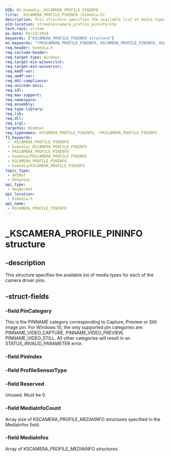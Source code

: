 ```yaml
---
UID: NS:ksmedia._KSCAMERA_PROFILE_PININFO
title: _KSCAMERA_PROFILE_PININFO (ksmedia.h)
description: This structure specifies the available list of media types for each of the camera driver pins.
old-location: stream\kscamera_profile_pininfo.htm
tech.root: stream
ms.date: 04/23/2018
keywords: ["KSCAMERA_PROFILE_PININFO structure"]
ms.keywords: "*PKSCAMERA_PROFILE_PININFO, KSCAMERA_PROFILE_PININFO, KSCAMERA_PROFILE_PININFO structure [Streaming Media Devices], PKSCAMERA_PROFILE_PININFO, PKSCAMERA_PROFILE_PININFO structure pointer [Streaming Media Devices], _KSCAMERA_PROFILE_PININFO, ksmedia/KSCAMERA_PROFILE_PININFO, ksmedia/PKSCAMERA_PROFILE_PININFO, stream.kscamera_profile_pininfo"
req.header: ksmedia.h
req.include-header: 
req.target-type: Windows
req.target-min-winverclnt: 
req.target-min-winversvr: 
req.kmdf-ver: 
req.umdf-ver: 
req.ddi-compliance: 
req.unicode-ansi: 
req.idl: 
req.max-support: 
req.namespace: 
req.assembly: 
req.type-library: 
req.lib: 
req.dll: 
req.irql: 
targetos: Windows
req.typenames: KSCAMERA_PROFILE_PININFO, *PKSCAMERA_PROFILE_PININFO
f1_keywords:
 - _KSCAMERA_PROFILE_PININFO
 - ksmedia/_KSCAMERA_PROFILE_PININFO
 - PKSCAMERA_PROFILE_PININFO
 - ksmedia/PKSCAMERA_PROFILE_PININFO
 - KSCAMERA_PROFILE_PININFO
 - ksmedia/KSCAMERA_PROFILE_PININFO
topic_type:
 - APIRef
 - kbSyntax
api_type:
 - HeaderDef
api_location:
 - Ksmedia.h
api_name:
 - KSCAMERA_PROFILE_PININFO
---
```


# _KSCAMERA_PROFILE_PININFO structure


## -description

This structure specifies the available list of media types for each of the camera driver pins.

## -struct-fields

### -field PinCategory

This is the PINNAME category corresponding to Capture, Preview or Still image pin.  For Windows 10, the only supported pin categories are:  PINNAME_VIDEO_CAPTURE, PINNAME_VIDEO_PREVIEW, PINNAME_VIDEO_STILL.  All other categories will result in an STATUS_INVALID_PARAMETER error.

### -field PinIndex

### -field ProfileSensorType

### -field Reserved

Unused. Must be 0.

### -field MediaInfoCount

Array size of KSCAMERA_PROFILE_MEDIAINFO structures specified in the MediaInfos field.

### -field MediaInfos

Array of KSCAMERA_PROFILE_MEDIAINFO structures.

